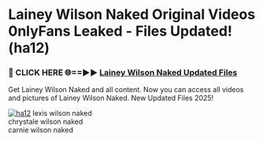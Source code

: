 # Lainey Wilson Naked Original Videos 0nlyFans Leaked - Files Updated! (ha12)

<h3>🔴 CLICK HERE 🌐==►► <a href="https://tinyurl.com/yckcrads" rel="nofollow">Lainey Wilson Naked Updated Files</a></h3>

Get Lainey Wilson Naked and all content. Now you can access all videos and pictures of Lainey Wilson Naked. New Updated Files 2025!

[![ha12](https://i.imgur.com/hpKpOFt.gif)](https://tinyurl.com/yckcrads)
lexis wilson naked<br>
chrystale wilson naked<br>
carnie wilson naked